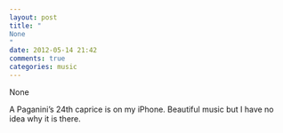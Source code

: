 ```yaml
---
layout: post
title: "
None
"
date: 2012-05-14 21:42
comments: true
categories: music
---
```


None


A Paganini’s 24th caprice is on my iPhone. Beautiful music but I have no idea why it is there.

